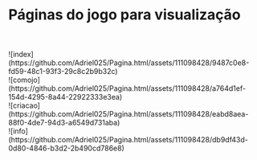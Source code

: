 # Páginas do jogo para visualização
<br>
<br>
![index](https://github.com/Adriel025/Pagina.html/assets/111098428/9487c0e8-fd59-48c1-93f3-29c8c2b9b32c)
<br>
![comojo](https://github.com/Adriel025/Pagina.html/assets/111098428/a764d1ef-154d-4295-8a44-22922333e3ea)
<br>
![criacao](https://github.com/Adriel025/Pagina.html/assets/111098428/eabd8aea-88f0-4de7-94d3-a6549d731aba)
<br>
![info](https://github.com/Adriel025/Pagina.html/assets/111098428/db9df43d-0d80-4846-b3d2-2b490cd786e8)
